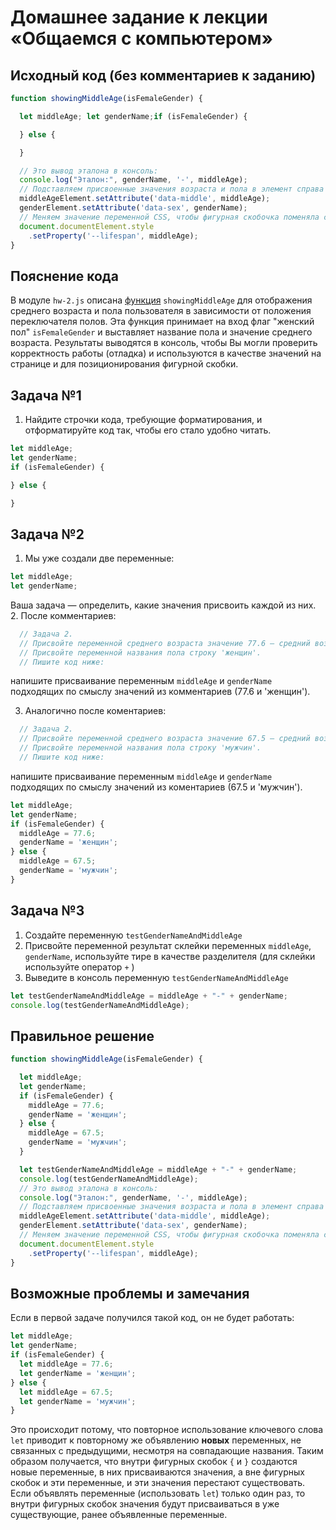 # Домашнее задание к лекции «Общаемся с компьютером»

## Исходный код (без комментариев к заданию)
```javascript
function showingMiddleAge(isFemaleGender) {

  let middleAge; let genderName;if (isFemaleGender) {

  } else {

  }

  // Это вывод эталона в консоль:
  console.log("Эталон:", genderName, '-', middleAge); 
  // Подставляем присвоенные значения возраста и пола в элемент справа от таблицы с кружками:
  middleAgeElement.setAttribute('data-middle', middleAge); 
  genderElement.setAttribute('data-sex', genderName); 
  // Меняем значение переменной CSS, чтобы фигурная скобочка поменяла свою высоту:
  document.documentElement.style
    .setProperty('--lifespan', middleAge);
}
```

## Пояснение кода
В модуле `hw-2.js` описана  [функция](https://learn.javascript.ru/function-basics)  `showingMiddleAge` для отображения среднего возраста и пола пользователя в зависимости от положения переключателя полов. Эта функция принимает на вход флаг "женский пол" `isFemaleGender` и выставляет название пола и значение среднего возраста. Результаты выводятся в консоль, чтобы Вы могли проверить корректность работы (отладка) и используются в качестве значений на странице и для позиционирования фигурной скобки.

## Задача №1
1. Найдите строчки кода, требующие форматирования, и отформатируйте код так, чтобы его стало удобно читать.

```javascript
let middleAge;
let genderName;
if (isFemaleGender) {

} else {

}
```

## Задача №2
1. Мы уже создали две переменные:
```javascript
let middleAge; 
let genderName;
```
Ваша задача — определить, какие значения присвоить каждой из них. 
2. После комментариев:
```javascript
  // Задача 2.
  // Присвойте переменной среднего возраста значение 77.6 — средний возраст для женщин.
  // Присвойте переменной названия пола строку 'женщин'.
  // Пишите код ниже:
```
напишите присваивание переменным `middleAge` и `genderName` подходящих по смыслу значений из комментариев (77.6 и 'женщин').

3. Аналогично после коментариев:
```javascript
  // Задача 2.
  // Присвойте переменной среднего возраста значение 67.5 — средний возраст для мужчин.
  // Присвойте переменной названия пола строку 'мужчин'.
  // Пишите код ниже:
```
напишите присваивание переменным `middleAge` и `genderName` подходящих по смыслу значений из коментариев (67.5 и 'мужчин').

```javascript
let middleAge;
let genderName;
if (isFemaleGender) {
  middleAge = 77.6;
  genderName = 'женщин';
} else {
  middleAge = 67.5;
  genderName = 'мужчин';
}
```

## Задача №3
1. Создайте переменную `testGenderNameAndMiddleAge`
2. Присвойте переменной результат склейки переменных `middleAge`, `genderName`, используйте тире в качестве разделителя (для склейки используйте оператор `+` )
3. Выведите в консоль переменную `testGenderNameAndMiddleAge`

```javascript
let testGenderNameAndMiddleAge = middleAge + "-" + genderName;
console.log(testGenderNameAndMiddleAge);
```

## Правильное решение
```javascript
function showingMiddleAge(isFemaleGender) {

  let middleAge;
  let genderName;
  if (isFemaleGender) {
    middleAge = 77.6;
    genderName = 'женщин';
  } else {
    middleAge = 67.5;
    genderName = 'мужчин';
  }

  let testGenderNameAndMiddleAge = middleAge + "-" + genderName;
  console.log(testGenderNameAndMiddleAge);
  // Это вывод эталона в консоль:
  console.log("Эталон:", genderName, '-', middleAge); 
  // Подставляем присвоенные значения возраста и пола в элемент справа от таблицы с кружками:
  middleAgeElement.setAttribute('data-middle', middleAge); 
  genderElement.setAttribute('data-sex', genderName); 
  // Меняем значение переменной CSS, чтобы фигурная скобочка поменяла свою высоту:
  document.documentElement.style
    .setProperty('--lifespan', middleAge);
}
```

## Возможные проблемы и замечания
Если в первой задаче получился такой код, он не будет работать:
```javascript
let middleAge;
let genderName;
if (isFemaleGender) {
  let middleAge = 77.6;
  let genderName = 'женщин';
} else {
  let middleAge = 67.5;
  let genderName = 'мужчин';
}
```

Это происходит потому, что повторное использование ключевого слова `let` приводит к повторному же объявлению **новых** переменных, не связанных с предыдущими, несмотря на совпадающие названия. Таким образом получается, что внутри фигурных скобок `{` и `}` создаются новые переменные, в них присваиваются значения, а вне фигурных скобок и эти переменные, и эти значения перестают существовать. Если объявлять переменные (использовать `let`) только один раз, то внутри фигурных скобок значения будут присваиваться в уже существующие, ранее объявленные переменные.
